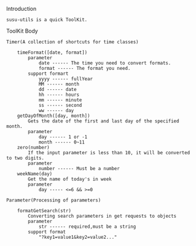 Introduction

    susu-utils is a quick ToolKit.

ToolKit Body

    Timer(A collection of shortcuts for time classes)

        timeFormat([date, format])
            parameter
                date ------ The time you need to convert formats.
                format ------ The format you need.
            support formart
                yyyy ------ fullYear
                MM ------ month
                dd ------ date
                hh ------ hours
                mm ------ minute
                ss ------ second
                ww ------ day
        getDayOfMonth([day, month])
            Gets the date of the first and last day of the specified month.
            parameter
                day ------ 1 or -1
                month ------ 0~11
        zero(number)
            If the input parameter is less than 10, it will be converted to two digits.
            parameter
                number ------ Must be a number
        weekName(day)
            Get the name of today's in week
            parameter
                day ----- <=6 && >=0
    
    Parameter(Processing of parameters)

        formatGetSearch(str)
            Converting search parameters in get requests to objects
            parameter
                str ------ required,must be a string
            support format
                "?key1=value1&key2=value2..."

